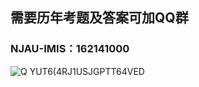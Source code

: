 ## 需要历年考题及答案可加QQ群
### NJAU-IMIS：162141000
![Q YUT6(4RJ1USJGPTT64VED](https://user-images.githubusercontent.com/60532543/149771673-dffeb702-e0fa-49ee-943b-e6e01589ba33.png)


